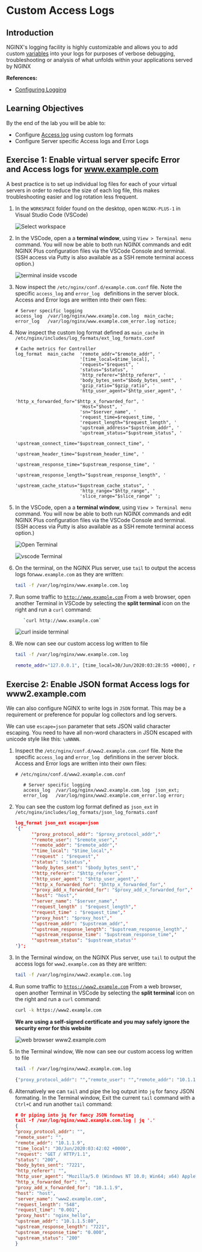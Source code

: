 # Custom Access Logs

## Introduction

NGINX's logging facility is highly customizable and allows you to add custom [variables](http://nginx.org/en/docs/varindex.html)
into your logs for purposes of verbose debugging, troubleshooting or analysis of what unfolds within your applications served by NGINX

**References:** 

 * [Configuring Logging](https://docs.nginx.com/nginx/admin-guide/monitoring/logging)

## Learning Objectives 

By the end of the lab you will be able to: 

 * Configure [Access log](http://nginx.org/en/docs/http/ngx_http_log_module.html#access_log) using custom log formats
 * Configure Server specific Access logs and Error Logs

## Exercise 1: Enable virtual server specifc Error and Access logs for www.example.com

A best practice is to set up individual log files for each of your virtual servers in order to reduce the size of each 
log file, this makes troubleshooting easier and log rotation less frequent.


1. In the `WORKSPACE` folder found on the desktop, open `NGINX-PLUS-1` in Visual Studio Code (VSCode)

   ![Select workspace](media/2020-06-29_15-55.png)

2. In the VSCode, open a a **terminal window**, using `View > Terminal menu` command. You will now be able to both run 
   NGINX commands and edit NGINX Plus configuration files via the VSCode Console and terminal. (SSH access via Putty is 
   also available as a SSH remote terminal access option.)

   ![terminal inside vscode](media/2020-06-29_16-02_1.png)

3. Now inspect the `/etc/nginx/conf.d/example.com.conf` file. Note the specific `access_log` and `error_log ` definitions
   in the server block. Access and Error logs are written into their own files:

   ```nginx
   # Server specific logging
   access_log  /var/log/nginx/www.example.com.log  main_cache; 
   error_log   /var/log/nginx/www.example.com_error.log notice; 
   ```

4. Now inspect the custom log format defined as `main_cache` in `/etc/nginx/includes/log_formats/ext_log_formats.conf`

   ```nginx
   # Cache metrics for Controller
   log_format  main_cache  'remote_addr="$remote_addr", '
                           '[time_local=$time_local], '
                           'request="$request", '
                           'status="$status", '
                           'http_referer="$http_referer", '
                           'body_bytes_sent="$body_bytes_sent", '
                           'gzip_ratio="$gzip_ratio", '
                           'http_user_agent="$http_user_agent", '
                           'http_x_forwarded_for="$http_x_forwarded_for", '
                           'Host="$host", '
                           'sn="$server_name", '
                           'request_time=$request_time, '
                           'request_length="$request_length", '
                           'upstream_address="$upstream_addr", '
                           'upstream_status="$upstream_status", '
                           'upstream_connect_time="$upstream_connect_time", '
                           'upstream_header_time="$upstream_header_time", '
                           'upstream_response_time="$upstream_response_time", '
                           'upstream_response_length="$upstream_response_length", '
                           'upstream_cache_status="$upstream_cache_status", '
                           'http_range="$http_range", '
                           'slice_range="$slice_range" ';
   ```

5. In the VSCode, open a a **terminal window**, using `View > Terminal menu` command. You will now be able to both run 
   NGINX commands and edit NGINX Plus configuration files via the VSCode Console and terminal. (SSH access via Putty is 
   also available as a SSH remote terminal access option.)

   ![Open Terminal](media/2020-06-29_21-25.png)

   ![vscode Terminal](media/2020-06-29_21-26.png)

6. On the terminal, on the NGINX Plus server, use `tail` to output the access logs for`www.example.com` as they are written:

   ```bash
   tail -f /var/log/nginx/www.example.com.log
   ```

7. Run some traffic to [`http://www.example.com`](http://www.example.com) From a web browser, open another Terminal in 
   VSCode by selecting the **split terminal** icon on the right and run a `curl` command:

   ```bash 
      `curl http://www.example.com`
   ```

   ![curl inside terminal](media/2020-06-29_21-29.png)

8. We now can see our custom access log written to file

   ```bash
   tail -f /var/log/nginx/www.example.com.log

   remote_addr="127.0.0.1", [time_local=30/Jun/2020:03:28:55 +0000], request="GET / HTTP/1.1", status="200", http_referer="-", body_bytes_sent="7221", gzip_ratio="-", http_user_agent="curl/7.58.0", http_x_forwarded_for="-", Host="www.example.com", sn="www.example.com", request_time=0.001, request_length="79", upstream_address="10.1.1.5:80", upstream_status="200", upstream_connect_time="0.000", upstream_header_time="0.000", upstream_response_time="0.000", upstream_response_length="7221", upstream_cache_status="MISS", http_range="-", slice_range="-" 
   ```

## Exercise 2: Enable JSON format Access logs for www2.example.com

   We can also configure NGINX to write logs in `JSON` format. This may be a requirement or preference for popular log 
   collectors and log servers.

   We can use `escape=json` parameter that sets JSON valid character escaping. You need to have all non-word characters in 
   JSON escaped with unicode style like this: `\uNNNN`.


1. Inspect the `/etc/nginx/conf.d/www2.example.com.conf` file. Note the specific `access_log` and `error_log ` definitions
   in the server block. Access and Error logs are written into their own files:


   ```nginx
   # /etc/nginx/conf.d/www2.example.com.conf 

      # Server specific logging
      access_log  /var/log/nginx/www2.example.com.log  json_ext; 
      error_log   /var/log/nginx/www2.example.com_error.log error; 
   ```

2. You can see the custom log format defined as `json_ext` in `/etc/nginx/includes/log_formats/json_log_formats.conf`

   ```json
   log_format json_ext escape=json
   '{'
         '"proxy_protocol_addr": "$proxy_protocol_addr",'
         '"remote_user": "$remote_user",'
         '"remote_addr": "$remote_addr",'
         '"time_local": "$time_local",'
         '"request" : "$request",'
         '"status": "$status",'
         '"body_bytes_sent": "$body_bytes_sent",'
         '"http_referer": "$http_referer",'
         '"http_user_agent": "$http_user_agent",'
         '"http_x_forwarded_for": "$http_x_forwarded_for",'
         '"proxy_add_x_forwarded_for": "$proxy_add_x_forwarded_for",'
         '"host": "host",'
         '"server_name": "$server_name",'
         '"request_length" : "$request_length",'
         '"request_time" : "$request_time",'
         '"proxy_host": "$proxy_host",'
         '"upstream_addr": "$upstream_addr",'
         '"upstream_response_length": "$upstream_response_length",'
         '"upstream_response_time": "$upstream_response_time",'
         '"upstream_status": "$upstream_status"'
   '}';
   ```

3. In the Terminal window, on the NGINX Plus server, use `tail` to output the access logs for `www2.example.com` as they 
   are written:

   ```bash
   tail -f /var/log/nginx/www2.example.com.log
   ```

4. Run some traffic to [`https://www2.example.com`](http://www.example.com) From a web browser, open another Terminal in 
   VSCode by selecting the **split terminal** icon on the right and run a `curl` command:

   ```bash 
   curl -k https://www2.example.com
   ```

   **We are using a self-signed certificate and you may safely ignore the security error for this website**

   ![web browser www2.example.com](media/2020-06-29_21-36.png)

5. In the Terminal window, We now can see our custom access log written to file

   ```bash
   tail -f /var/log/nginx/www2.example.com.log

   {"proxy_protocol_addr": "","remote_user": "","remote_addr": "10.1.1.9","time_local": "30/Jun/2020:03:38:20 +0000","request" : "GET / HTTP/1.1","status": "200","body_bytes_sent": "7221","http_referer": "","http_user_agent": "Mozilla/5.0 (Windows NT 10.0; Win64; x64) AppleWebKit/537.36 (KHTML, like Gecko) Chrome/83.0.4103.116 Safari/537.36","http_x_forwarded_for": "","proxy_add_x_forwarded_for": "10.1.1.9","host": "host","server_name": "www2.example.com","request_length" : "548","request_time" : "0.001","proxy_host": "nginx_hello","upstream_addr": "10.1.1.6:80","upstream_response_length": "7221","upstream_response_time": "0.000","upstream_status": "200"}
   ```

6. Alternatively we can `tail` and pipe the log output into `jq` for fancy JSON formating. In the Terminal window, Exit 
   the current `tail` command with a `Ctrl+C` and run another `tail` command:

   ```json
   # Or piping into jq for fancy JSON formating 
   tail -f /var/log/nginx/www2.example.com.log | jq '.'
   {
   "proxy_protocol_addr": "",
   "remote_user": "",
   "remote_addr": "10.1.1.9",
   "time_local": "30/Jun/2020:03:42:02 +0000",
   "request": "GET / HTTP/1.1",
   "status": "200",
   "body_bytes_sent": "7221",
   "http_referer": "",
   "http_user_agent": "Mozilla/5.0 (Windows NT 10.0; Win64; x64) AppleWebKit/537.36 (KHTML, like Gecko) Chrome/83.0.4103.116 Safari/537.36",
   "http_x_forwarded_for": "",
   "proxy_add_x_forwarded_for": "10.1.1.9",
   "host": "host",
   "server_name": "www2.example.com",
   "request_length": "548",
   "request_time": "0.001",
   "proxy_host": "nginx_hello",
   "upstream_addr": "10.1.1.5:80",
   "upstream_response_length": "7221",
   "upstream_response_time": "0.000",
   "upstream_status": "200"
   }
   ```